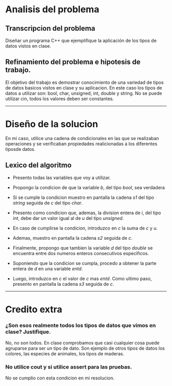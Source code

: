 # Analisis del problema

## Transcripcion del problema

Diseñar un programa C++ que ejemplifique la aplicación de los tipos de datos vistos en clase.

## Refinamiento del problema e hipotesis de trabajo.

El objetivo del trabajo es demostrar conocimiento de una variedad de tipos de datos basicos vistos en clase y su aplicacion.
En este caso los tipos de datos a utilizar son: bool, char, unsigned, int, double y string.
No se puede utilizar cin, todos los valores deben ser constantes. 

---

# Diseño de la solucion 

En mi caso, utilice una cadena de condicionales en las que se realizaban operaciones y se verificaban propiedades realicionadas a los diferentes tiposde datos.

## Lexico del algoritmo

- Presento todas las variables que voy a utilizar.

- Propongo la condicion de que la variable *b*, del tipo *bool*, sea verdadera

- Si se cumple la condicion muestro en pantalla la cadena *s1* del tipo *string* seguida de *c* del tipo *char*.

- Presento como condicion que, ademas, la division entera de *i*, del tipo *int*, debe dar un valor igual al de *u* del tipo *unsigned*.

- En caso de cumplirse la condicion, introduzco en *c* la suma de *c* y *u*.

- Ademas, muestro en pantalla la cadena *s2* seguida de *c*.

- Finalmente, propongo que tambien la variable *d* del tipo *double* se encuentra entre dos numeros enteros consecutivos especificos.

- Suponiendo que la condicion se cumpla, procedo a obtener la parte entera de *d* en una variable *entd*.

- Luego, introduzco en *c* el valor de *c* mas *entd*. Como ultimo paso, presento en pantalla la cadena *s3* seguida de *c*.

---

# Credito extra

### ¿Son esos realmente todos los tipos de datos que vimos en clase? Justifique.

No, no son todos. En clase comprobamos que casi cualquier cosa puede agruparse para ser un tipo de dato. 
Son ejemplo de otros tipos de datos los colores, las especies de animales, los tipos de maderas.

### No utilice cout y si utilice assert para las pruebas.

No se cumplio con esta condicion en mi resolucion.


